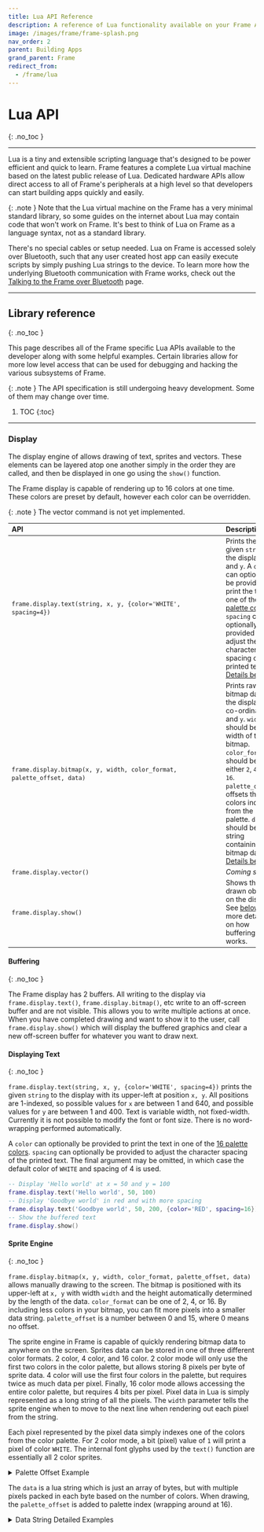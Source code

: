 ```yaml
---
title: Lua API Reference
description: A reference of Lua functionality available on your Frame AR glasses.
image: /images/frame/frame-splash.png
nav_order: 2
parent: Building Apps
grand_parent: Frame
redirect_from:
  - /frame/lua
---
```


# Lua API
{: .no_toc }

---

Lua is a tiny and extensible scripting language that's designed to be power efficient and quick to learn. Frame features a complete Lua virtual machine based on the latest public release of Lua. Dedicated hardware APIs allow direct access to all of Frame's peripherals at a high level so that developers can start building apps quickly and easily.

{: .note }
Note that the Lua virtual machine on the Frame has a very minimal standard library, so some guides on the internet about Lua may contain code that won't work on Frame. It's best to think of Lua on Frame as a language syntax, not as a standard library.

There's no special cables or setup needed. Lua on Frame is accessed solely over Bluetooth, such that any user created host app can easily execute scripts by simply pushing Lua strings to the device. To learn more how the underlying Bluetooth communication with Frame works, check out the [Talking to the Frame over Bluetooth](/frame/building-apps-bluetooth-specs) page.

---

## Library reference
{: .no_toc }

This page describes all of the Frame specific Lua APIs available to the developer along with some helpful examples. Certain libraries allow for more low level access that can be used for debugging and hacking the various subsystems of Frame.

{: .note }
The API specification is still undergoing heavy development. Some of them may change over time.

1. TOC
{:toc}

---

### Display

The display engine of allows drawing of text, sprites and vectors. These elements can be layered atop one another simply in the order they are called, and then be displayed in one go using the `show()` function.

The Frame display is capable of rendering up to 16 colors at one time. These colors are preset by default, however each color can be overridden.

{: .note }
The vector command is not yet implemented.

| API&nbsp;&nbsp;&nbsp;&nbsp;&nbsp;&nbsp;&nbsp;&nbsp;&nbsp;&nbsp;&nbsp;&nbsp;&nbsp;&nbsp;&nbsp;&nbsp;&nbsp;&nbsp;&nbsp;&nbsp;&nbsp;&nbsp;&nbsp;&nbsp;&nbsp;&nbsp;&nbsp;&nbsp;&nbsp;&nbsp;&nbsp;&nbsp;&nbsp;&nbsp;&nbsp;&nbsp;&nbsp;&nbsp;&nbsp;&nbsp;&nbsp;&nbsp;&nbsp;&nbsp;&nbsp;&nbsp;&nbsp;&nbsp;&nbsp;&nbsp;&nbsp;&nbsp;&nbsp;&nbsp;&nbsp;&nbsp;&nbsp;&nbsp;&nbsp;&nbsp;&nbsp;&nbsp;&nbsp;&nbsp;&nbsp;&nbsp;&nbsp;&nbsp;&nbsp;&nbsp;&nbsp;&nbsp;&nbsp;&nbsp;&nbsp;&nbsp;&nbsp;&nbsp;&nbsp;&nbsp;&nbsp;&nbsp;&nbsp;&nbsp;&nbsp;&nbsp;&nbsp;&nbsp;&nbsp;&nbsp;&nbsp;&nbsp;&nbsp;&nbsp;&nbsp;&nbsp;&nbsp;&nbsp;&nbsp;&nbsp;&nbsp;&nbsp;&nbsp;&nbsp;&nbsp;&nbsp;| Description |
|:---------|:------------|
| `frame.display.text(string, x, y, {color='WHITE', spacing=4})`        | Prints the given `string` to the display at `x` and `y`. A `color` can optionally be provided to print the text in one of the [16 palette colors](#color-palette).  `spacing` can optionally be provided to adjust the character spacing of the printed text.  [Details below](#displaying-text)
| `frame.display.bitmap(x, y, width, color_format, palette_offset, data)`   | Prints raw bitmap data to the display at co-ordinates `x` and `y`. `width` should be the width of the bitmap. `color_format` should be either `2`, `4`, or `16`. `palette_offset` offsets the colors indexed from the palette. `data` should be a string containing the bitmap data.  [Details below](#sprite-engine)
| `frame.display.vector()`                                              | *Coming soon*
| `frame.display.show()`                                                | Shows the drawn objects on the display.  See [below](#buffering) for more details on how buffering works.

#### Buffering
{: .no_toc }

The Frame display has 2 buffers. All writing to the display via `frame.display.text()`, `frame.display.bitmap()`, etc write to an off-screen buffer and are not visible. This allows you to write multiple actions at once. When you have completed drawing and want to show it to the user, call `frame.display.show()` which will display the buffered graphics and clear a new off-screen buffer for whatever you want to draw next.

#### Displaying Text
{: .no_toc }

`frame.display.text(string, x, y, {color='WHITE', spacing=4})` prints the given `string` to the display with its upper-left at position `x, y`. All positions are 1-indexed, so possible values for `x` are between 1 and 640, and possible values for `y` are between 1 and 400. Text is variable width, not fixed-width. Currently it is not possible to modify the font or font size. There is no word-wrapping performed automatically.

A `color` can optionally be provided to print the text in one of the [16 palette colors](#color-palette).  `spacing` can optionally be provided to adjust the character spacing of the printed text. The final argument may be omitted, in which case the default color of `WHITE` and spacing of 4 is used.

```lua
-- Display 'Hello world' at x = 50 and y = 100
frame.display.text('Hello world', 50, 100)
-- Display 'Goodbye world' in red and with more spacing
frame.display.text('Goodbye world', 50, 200, {color='RED', spacing=16})
-- Show the buffered text
frame.display.show()
```

#### Sprite Engine
{: .no_toc }

`frame.display.bitmap(x, y, width, color_format, palette_offset, data)` allows manually drawing to the screen. The bitmap is positioned with its upper-left at `x, y` with width `width` and the height automatically determined by the length of the data.  `color_format` can be one of 2, 4, or 16. By including less colors in your bitmap, you can fit more pixels into a smaller data string. `palette_offset` is a number between 0 and 15, where 0 means no offset.

The sprite engine in Frame is capable of quickly rendering bitmap data to anywhere on the screen. Sprites data can be stored in one of three different color formats. 2 color, 4 color, and 16 color. 2 color mode will only use the first two colors in the color palette, but allows storing 8 pixels per byte of sprite data. 4 color will use the first four colors in the palette, but requires twice as much data per pixel. Finally, 16 color mode allows accessing the entire color palette, but requires 4 bits per pixel. Pixel data in Lua is simply represented as a long string of all the pixels. The `width` parameter tells the sprite engine when to move to the next line when rendering out each pixel from the string.

Each pixel represented by the pixel data simply indexes one of the colors from the color palette. For 2 color mode, a bit (pixel) value of `1` will print a pixel of color `WHITE`. The internal font glyphs used by the `text()` function are essentially all 2 color sprites.

<details markdown="block">
<summary>Palette Offset Example</summary>
To achieve different color drawings, the `palette_offset` feature is used. This value offsets how the colors are indexed during the render. Using the same 2 color example as above, but combined with a `palette_offset` value of 3, now indexes `PINK` instead of `WHITE` for all pixel values of `1`. The same works for all the other color modes. Note that the `VOID` color is never shifted. A pixel value of `0` will always index `VOID`, no matter the `palette_offset`.

The example below shows how a single sprite can be shown in different colors using the `palette_offset` feature. Note how the color palette [has been adjusted](#low-level-display-commands) to repeat the same colors after index 5, but with red changed to green.

![Frame display sprite engine example](/frame/images/frame-sprite-engine.drawio.png)
</details>

The `data` is a lua string which is just an array of bytes, but with multiple pixels packed in each byte based on the number of colors. When drawing, the `palette_offset` is added to palette index (wrapping around at 16).

<details markdown="block">
<summary>Data String Detailed Examples</summary>
```plaintext
Data as Lua string:
"\x01\xFE"

Data as bits:
00000001 11111110

If num_color = 16, then this maps to 4 pixels:
as bits:        0000 0001  1111 1110
palette index:     0    1    15   14

If num_color = 4, then this maps to 8 pixels:
as bits:        00 00 00 01  11 11 11 10
palette index:   0  0  0  1   3  3  3  2

If num_color = 2, then this maps to 16 pixels:
as bits:        0 0 0 0 0 0 0 1  1 1 1 1 1 1 1 0
palette index:  0 0 0 0 0 0 0 1  1 1 1 1 1 1 1 0
```
</details>

For example, to draw a red rectangle at position x = 100, y = 50, with width = 32 and height = 15:

```lua
frame.display.bitmap(100, 50, 32, 2, 3, string.rep("\xFF", 32 / 8 * 16))
                     |    |   |   |  |   |"Since each byte maps to 8 pixels, we divide the width 32 by 8"
                     |    |   |   |  |   \"and multiply by the height of 16 to get the total data length."
                     |    |   |   |  |    "We fill that data with "\xFF" (aka 255), to fill all pixels."
                     |    |   |   |  \"the 3rd color in the standard palette is red"
                     |    |   |   \"we only need 2 color options, to pack 8 pixels per byte"
                     |    |   \"the width is 32, after which it rolls onto the next line"
                     |    \"top at 50px"
                     \"left at 100px"
```

#### Color Palette
{: .no_toc }

The Frame display is capable of rendering up to 16 colors at a time. Each color is indexed 0-15, and are named in the following order: `VOID`, `WHITE` ,`GREY` ,`RED` ,`PINK` ,`DARKBROWN` ,`BROWN` ,`ORANGE` ,`YELLOW` ,`DARKGREEN` ,`GREEN` ,`LIGHTGREEN` ,`NIGHTBLUE` ,`SEABLUE` ,`SKYBLUE` or `CLOUDBLUE`. `VOID` represents the background (normally black) color. Each color can be overridden per frame to any 10bit YCbCr color from the colorspace shown below. This space contains a total of 1024 possible colors.

<details markdown="block">
<summary>Frame display YCbCr colorspace</summary>
![Frame display YCbCr colorspace](/frame/images/frame-ycbcr-colorspace.png)
</details>

The `assign_color()` function simplifies color selection by allowing the user to enter regular 24bit RGB values which are internally converted to the YCbCr colorspace. Note however that the color actually rendered will be rounded to one of the above colors.

Here's the default palette, as names and indices:
<table>
<tbody><tr>
<td style="background-color: #000000;"><font color="White">#0<br> VOID</font></td>
<td style="background-color: #FFFFFF;"><font color="Black">#1<br> WHITE</font></td>
<td style="background-color: #9D9D9D;"><font color="Black">#2<br> GRAY</font></td>
<td style="background-color: #BE2633;"><font color="Black">#3<br> RED</font></td>
<td style="background-color: #E06F8B;"><font color="Black">#4<br> PINK</font></td>
<td style="background-color: #493C2B;"><font color="White">#5<br> DARKBROWN</font></td>
<td style="background-color: #A46422;"><font color="Black">#6<br> BROWN</font></td>
<td style="background-color: #EB8931;"><font color="Black">#7<br> ORANGE</font></td>
</tr>
<tr>
<td style="background-color: #F7E26B;"><font color="Black">#8<br> YELLOW</font></td>
<td style="background-color: #2F484E;"><font color="White">#9<br> DARKGREEN</font></td>
<td style="background-color: #44891A;"><font color="Black">#10<br> GREEN</font></td>
<td style="background-color: #A3CE27;"><font color="Black">#11<br> LIGHTGREEN</font></td>
<td style="background-color: #1B2632;"><font color="White">#12<br> NIGHTBLUE</font></td>
<td style="background-color: #005784;"><font color="White">#13<br> SEABLUE</font></td>
<td style="background-color: #31A2F2;"><font color="Black">#14<br> SKYBLUE</font></td>
<td style="background-color: #B2DCEF;"><font color="Black">#15<br> CLOUDBLUE</font></td>
</tr>
</tbody></table>

#### Low-Level Display Commands
{: .no_toc }

| Low&nbsp;level&nbsp;functions&nbsp;&nbsp;&nbsp;&nbsp;&nbsp;&nbsp;&nbsp;&nbsp;&nbsp;&nbsp;&nbsp;&nbsp;&nbsp;&nbsp;&nbsp;&nbsp;&nbsp;&nbsp;&nbsp;&nbsp;&nbsp;&nbsp;&nbsp;&nbsp;&nbsp;&nbsp;&nbsp;&nbsp;&nbsp;&nbsp;&nbsp;&nbsp;&nbsp;&nbsp;&nbsp;&nbsp;&nbsp;&nbsp;&nbsp;&nbsp;&nbsp;&nbsp;&nbsp;&nbsp;&nbsp;&nbsp;&nbsp;&nbsp;&nbsp;&nbsp;&nbsp;&nbsp;&nbsp;&nbsp;&nbsp;&nbsp;| Description |
|:---------|:------------|
| `frame.display.assign_color(color, r, g, b)`                            | Changes the rendered color in slot `color` with a new color given by the components `r`, `g,` and `b`. Valid options for `color` are: `VOID`, `WHITE` ,`GREY` ,`RED` ,`PINK` ,`DARKBROWN` ,`BROWN` ,`ORANGE` ,`YELLOW` ,`DARKGREEN` ,`GREEN` ,`LIGHTGREEN` ,`NIGHTBLUE` ,`SEABLUE` ,`SKYBLUE` or `CLOUDBLUE`. Note that changing the `VOID` color will change the rendered background color of the display. The RGB components are internally converted to a 10bit YCbCr value that represents the true colorspace of the display. There may therefore be rounding errors for certain RGB combinations
| `frame.display.assign_color_ycbcr(color, y, cb, cr)`                    | Same as above, however the `y`, `cb`, and `cr` represent the true 10bit colorspace of the display. Each component has a range of 4, 3, and 3 bits respectively
| `frame.display.set_brightness(brightness)`                              | Sets the brightness of the display. Valid options for `brightness` are `-2`, `-1`, `0`, `1`, or `2`. Note that higher brightness levels increase the likely-hood of burn-in if static pixels are shown for long periods of time on the display
| `frame.display.set_register(register, value)`                           | Allows hacking of the display registers. `register` and `value` should both be 8bit values


---

### Camera

The camera capability of Frame allows for capturing and downloading of single JPEG images over Bluetooth. The sensor's full resolution is 1280x720 pixels in portrait orientation, however only square images up to 720x720 pixels can be captured at a time. The user can select which portion of the sensor's window is captured using the `pan` control. Additionally, the resolution of the capture can be cropped to either 360x360, 240x240 or 180x180 by using the `zoom` function. Smaller resolutions will increase the image quality, however the `quality` factor can be reduced to decrease the image file size, and increase download speeds of the image over Bluetooth.

| API&nbsp;&nbsp;&nbsp;&nbsp;&nbsp;&nbsp;&nbsp;&nbsp;&nbsp;&nbsp;&nbsp;&nbsp;&nbsp;&nbsp;&nbsp;&nbsp;&nbsp;&nbsp;&nbsp;&nbsp;&nbsp;&nbsp;&nbsp;&nbsp;&nbsp;&nbsp;&nbsp;&nbsp;&nbsp;&nbsp;&nbsp;&nbsp;&nbsp;&nbsp;&nbsp;&nbsp;&nbsp;&nbsp;&nbsp;&nbsp;&nbsp;&nbsp;&nbsp;&nbsp;&nbsp;&nbsp;&nbsp;&nbsp;&nbsp;&nbsp;&nbsp;&nbsp;&nbsp;&nbsp;&nbsp;&nbsp;&nbsp;&nbsp;&nbsp;&nbsp;&nbsp;&nbsp;&nbsp;&nbsp;&nbsp;&nbsp;&nbsp;&nbsp;&nbsp;&nbsp;&nbsp;| Description |
|:---------|:------------|
| `frame.camera.capture{quality_factor=50}`                                                          | Captures a single image from the camera. The `quality_factor` option can help reduce file sizes by adjusting the JPEG quality. The four possible options are `10`, `25`, `50`, and `100`. Higher values represent higher quality, but also larger file sizes.
| `frame.camera.read(num_bytes)`                                                                     | Reads out a number of bytes from the camera capture memory as a byte string. Once all bytes have been read, `nil` will be returned
| `frame.camera.auto{metering='AVERAGE', exposure=0, shutter_kp=0.1, gain_kp=1.0, gain_limit=248.0}` | Runs the automatic exposure and gain algorithm. This funtion must be called every 100ms for the best performance. `metering` can be one of three modes, `SPOT`, `CENTER_WEIGHTED`, or `AVERAGE`. `exposure` can be a value between `-2.0` and `2.0` where lower values will return slightly darker images, and higher values will return slightly brighter images. `shutter_kp` and `gain_kp` allow fine tuning of the auto exposure algorithm. Higher values can make reaching the desired exposure faster, but may result in instability and oscillation of the control loop. These values are generally more sensitive when using the `SPOT` or `CENTER_WEIGHTED` metering modes. `gain_limit` can be used to cap the gain to below the maximum of `248`. This is useful to reduce noise in darker scenes and results in faster exposure when going from darker to brighter scenes.

#### Example
{: .no_toc }

```lua
local mtu = frame.bluetooth.max_length()

-- Auto expose for 3 seconds
for _=1, 30 do
    frame.camera.auto{}
    frame.sleep(0.1)
end

-- Capture an image using default settings
frame.camera.capture{} -- NOTE: for devices running firmware prior to v24.179.0818, the {} should be ()

while true do
    local data = frame.camera.read(mtu)
    if data == nil then
        break
    end
    bluetooth.send(data)
end
```

#### Low-Level Camera Commands
{: .no_toc }

| Low&nbsp;level&nbsp;functions&nbsp;&nbsp;&nbsp;&nbsp;&nbsp;&nbsp;&nbsp;&nbsp;&nbsp;&nbsp;&nbsp;&nbsp;&nbsp;&nbsp;&nbsp;&nbsp;&nbsp;&nbsp;&nbsp;&nbsp;&nbsp;&nbsp;&nbsp;&nbsp;&nbsp;&nbsp;&nbsp;&nbsp;&nbsp;&nbsp;&nbsp;&nbsp;&nbsp;&nbsp;&nbsp;&nbsp;&nbsp;&nbsp;&nbsp;| Description |
|:---------|:------------|
| `frame.camera.sleep()`                      | Puts the camera to sleep and reduces power consumption. Note the `frame.sleep()` function will automatically put the camera to sleep
| `frame.camera.wake()`                       | Wakes up the camera if it has previously been asleep. Note that following wakeups from `frame.sleep()` automatically wakes up the camera
| `frame.camera.set_exposure(shutter)`        | Sets the shutter value manually. Note that `camera.auto{}` will override this value. `shutter` can be a value between `4` and `16383`
| `frame.camera.set_gain(gain)`               | Sets the gain value manually. Note that `camera.auto{}` will override this value. `gain` can be a value between `0` and `248`
| `frame.camera.set_white_balance(r, g, b)`   | Sets the digital gains of the R, G and B channels for fine tuning white balance. `r`, `g` and `b` can be values between `0` and `1023`
| `frame.camera.set_register(address, value)` | Allows for hacking the camera's internal registers. `address` can be any 16-bit register address of the camera, and `value` any 8-bit value to write to that address

It is not necessary to manually call `frame.camera.sleep()` or `frame.camera.wake()`.

---

### Microphone

The microphone on Frame allows for streaming audio to a host device in real-time. Transfers are limited by the Bluetooth bandwidth which is typically around 40kBps under good signal conditions. The audio bitrate for a given `sample_rate` and `bit_depth` is: `sample_rate * bit_depth / 8` bytes per second. An internal 32k buffer automatically compensates for additional tasks that might otherwise briefly block Bluetooth transfers. If this buffer limit is exceeded however, then discontinuities in audio might occur.

| API&nbsp;&nbsp;&nbsp;&nbsp;&nbsp;&nbsp;&nbsp;&nbsp;&nbsp;&nbsp;&nbsp;&nbsp;&nbsp;&nbsp;&nbsp;&nbsp;&nbsp;&nbsp;&nbsp;&nbsp;&nbsp;&nbsp;&nbsp;&nbsp;&nbsp;&nbsp;&nbsp;&nbsp;&nbsp;&nbsp;&nbsp;&nbsp;&nbsp;&nbsp;&nbsp;&nbsp;&nbsp;&nbsp;&nbsp;&nbsp;&nbsp;&nbsp;&nbsp;&nbsp;&nbsp;&nbsp;&nbsp;&nbsp;&nbsp;&nbsp;&nbsp;&nbsp;&nbsp;&nbsp;&nbsp;&nbsp;&nbsp;&nbsp;&nbsp;&nbsp;&nbsp;&nbsp;&nbsp;&nbsp;&nbsp;&nbsp;&nbsp;&nbsp;&nbsp;&nbsp;&nbsp;&nbsp;&nbsp;&nbsp;&nbsp;&nbsp;&nbsp;&nbsp;&nbsp;&nbsp;&nbsp;&nbsp;&nbsp;&nbsp;&nbsp;&nbsp;&nbsp;&nbsp;&nbsp;&nbsp;&nbsp;&nbsp;| Description |
|:---------|:------------|
| `frame.microphone.start{sample_rate=8000, bit_depth=8}` | Starts streaming mic data into the internal 32k buffer. `sample_rate` may be either `8000`, or `16000`, and `bit_depth` may be either `8`, `16`
| `frame.microphone.stop()`                               | Stops the stream
| `frame.microphone.read(num_bytes)`                      | Reads out a number of bytes from the buffer. If all bytes have been read, but streaming is still active, an empty string will be returned. Once the stream has been stopped and all bytes have been read, then `nil` will be returned

#### Example
{: .no_toc }

```lua
local mtu = frame.bluetooth.max_length()

frame.microphone.start{sample_rate=16000} -- Start streaming at 16kHz 8bit

-- Streams forever
while true do
    data = frame.microphone.read(mtu)

    -- Calling frame.microphone.stop() will allow this to break the loop
    if data == nil then
        break
    end

    -- If there's data to send then ... 
    if data ~= '' then
        -- Try to send the data as fast as possible
        while true do
            -- If the Bluetooth is busy, this simply trys again until it gets through
            if (pcall(frame.bluetooth.send, data)) then
                break
            end
        end
    end
end
```

---

### Motion sensor (IMU)

The IMU API allows reading both accelerometer and compass data, as well as assigning a callback function for tap gestures.

The tap gesture will always wake up Frame from `frame.sleep()`.

| API | Description |
|:---------|:------------|
| `frame.imu.direction()`           | Returns a table containing the `roll`, `pitch` and `heading` angles of the wearer's head position 
| `frame.imu.tap_callback(handler)` | Assigns a callback to the tap gesture. `handler` must be a function, or can be `nil` to deactivate the callback
| `frame.imu.tap_callback(handler)` | Assigns a callback to the tap gesture. `handler` must be a function, or can be `nil` to deactivate the callback

| Low&nbsp;level&nbsp;functions | Description |
|:---------|:------------|
| `frame.imu.raw()` | Returns a table of the raw `accelerometer` and `compass` measurements. Each containing a table with `x`, `y`, and `z` values

#### Example
{: .no_toc }

```lua
print(frame.imu.direction()['pitch']) -- Prints the angle of the wears head (up or down)

function tapped() -- Prints 'tapped' whenever the user taps the side of their Frame
    print('tapped')
end

frame.imu.tap_callback(tapped)
```

---

### Bluetooth

The Bluetooth API allows for sending and receiving raw byte data over Bluetooth. For a full description of how this can be used, check out the [Talking to the Frame over Bluetooth](/frame/building-apps-bluetooth-specs) page.

| API | Description |
|:---------|:------------|
| `frame.bluetooth.address()`                 | Returns the device MAC address as a 17 character string. E.g. `4E:87:B5:0C:64:0F`
| `frame.bluetooth.receive_callback(handler)` | Assigns a callback to handle received Bluetooth data. `handler` must be a function, or can be `nil` to deactivate the callback
| `frame.bluetooth.receive_callback(handler)` | Assigns a callback to handle received Bluetooth data. `handler` must be a function, or can be `nil` to deactivate the callback
| `frame.bluetooth.max_length()`              | Returns the maximum length of data that can be sent or received in a single transfer
| `frame.bluetooth.send(data)`                | Sends data to the host device. `data` must be a string, but can contain byte values including 0x00 values anywhere in the string. The total length of the string must be less than or equal to `frame.bluetooth.max_length()`

#### Example
{: .no_toc }

```lua
function get_data(data) -- Called everytime byte data arrives to Frame
    print(data)
end

frame.bluetooth.receive_callback(get_data)

frame.bluetooth.send('\x10\x12\x00\xFF') -- Sends the bytes: 0x10, 0x12, 0x00, 0xFF to the host
```

---

### File system

The file system API allows for writing and reading files to Frame's non-volatile storage. These can include executable Lua scripts, or other user files.

| API&nbsp;&nbsp;&nbsp;&nbsp;&nbsp;&nbsp;&nbsp;&nbsp;&nbsp;&nbsp;&nbsp;&nbsp;&nbsp;&nbsp;&nbsp;&nbsp;&nbsp;&nbsp;&nbsp;&nbsp;&nbsp;&nbsp;&nbsp;&nbsp;&nbsp;&nbsp;&nbsp;&nbsp;&nbsp;&nbsp;&nbsp;&nbsp;&nbsp;&nbsp;&nbsp;&nbsp;&nbsp;&nbsp;&nbsp;&nbsp;&nbsp;&nbsp;&nbsp;&nbsp;&nbsp;&nbsp;&nbsp;&nbsp;&nbsp;&nbsp;&nbsp;&nbsp;&nbsp;&nbsp;&nbsp;| Description |
|:---------|:------------|
| `frame.file.open(filename, mode)`   | Opens a file and returns a file object. `filename` can be any name, and `mode` can be either `'read'`, `'write'`, or `'append'`.
| `frame.file.remove(name)`           | Removes a file or directory of given `name`
| `frame.file.rename(name, new_name)` | Renames a file or directory of given `name` to `new_name`
| `frame.file.listdir(directory)`     | Lists all files in the directory path given. E.g. `'/'` for the filesystem root directory. The list is returned as a table with `name`, `size`, and `type`
| `frame.file.mkdir(pathname)`        | Creates a new directory with the given `pathname`
| `f:read(*num_bytes)`                | Reads a number of bytes from a file. If no argument is give, the whole line is returned.
| `f:write(data)`                     | Writes data to the file. `data` must be a string and can contain any byte data
| `f:close()`                         | Closes the file. It is important to close files once done writing, otherwise they may become corrupted

#### Tips
{: .no_toc }

* On many online Lua guides, the examples allow `'r'`, `'w'`, or `'a'` as shorthand for `'read'`, `'write'`, or `'append'`, however Frame does not support that.  You need to spell out the whole word.
* GitHub Copilot and ChatGPT will always generate incorrect code like `file.read()` rather than the correct `f:read()`.  Keep a close eye on the syntax.
* `f:read()` reads until the end of the line, so you need to call it multiple times to get through the whole file.  It will return `nil` when it has reached the end of the file.
* There is no function to check if a file exists.  Instead you can try to open the file for reading and see if it fails.

{: .warning }
There is [an open bug](https://github.com/brilliantlabsAR/frame-codebase/issues/234) where `f:read(*num_bytes)` will not always respect the num_bytes limit.  Until that is resolved, your code should handle receiving up to 512 bytes at a time.


#### Example
{: .no_toc }

```lua
frame.file.mkdir('/my_files') -- Make a new directory

f = frame.file.open('/my_files/log.txt', 'write') -- Create a new file (or overwrite if it exists)
f:write('Log:\n')
f:close()

f = frame.file.open('/my_files/log.txt', 'append') -- Append two lines to the file
f:write('Logged a new line\n')
f:close()

f = frame.file.open('/my_files/log.txt', 'append')
f:write('Logged another line\n')
f:close()

-- Print the file contents (this simple version will fail if a line is longer than the MTU limit)
f = frame.file.open('/my_files/log.txt', 'read')
while true do
    local line = f:read()
    if line == nil then
        break
    end
    print(line)
end
f:close()

-- Print all the files in the directory
local files = frame.file.listdir('/my_files')

for index, data in ipairs(files) do
    print(index)

    for key, value in pairs(data) do
        print('\t', key, value)
    end
end
```

---

### Time functions

The time functions allow for accurate timekeeping on Frame. The `utc()` function can be used to set the time on Frame using a UTC timestamp. Frame will then keep the time until it's put back onto charge, or placed into deep sleep using `frame.sleep()`. The `date()` function can be used to return a human readable time and date.

| API | Description |
|:---------|:------------|
| `frame.time.utc(*timestamp)`  | Sets or gets the current time. `timestamp` can be provided as a UTC timestamp to set the internal real-time clock. If no argument is given, Frame's current time is returned as a UTC timestamp. If no timestamp was initially set, this number will simply represent the powered on time of Frame in seconds.
| `frame.time.zone(*offset)`    | Sets or gets the timezone offset. If `offset` is given, the timezone will be set, otherwise the currently set timezone is returned. The format of the timezone should be a string, e.g. '-7:00', or '5:30'.
| `frame.time.date(*timestamp)` | Returns a table containing `second`, `minute`, `hour`, `day`, `month`, `year`, `weekday`, `day of year`, and `is daylight saving`. If the optional `timestamp` argument is given, that timestamp will be used to calculate the corresponding date.

#### Example
{: .no_toc }

```lua
frame.time.utc(1708551112) -- Set the current time to Wed Feb 21 2024 21:31:52 UTC
frame.time.zone('-7:00') -- Set the timezone to pacific time

local time_now = frame.time.date()

-- print the local time and date
print(time_now['hour'])
print(time_now['minute'])
print(time_now['month'])
print(time_now['day'])
```

---

### System functions

The system API provides miscellaneous functions such as `sleep` and `update`. It also contains some low level functions which are handy for developing apps and custom FPGA images. 

| API | Description |
|:---------|:------------|
| `frame.FIRMWARE_VERSION` | Returns the current firmware version as a 12 character string. E.g. `'v24.046.1546'`
| `frame.GIT_TAG`          | Returns the current firmware git tag as a 7 character string. E.g. `'4a6ea0b'`
| `frame.battery_level()`  | Returns the battery level as a percentage between `1` and `100`
| `frame.sleep(*seconds)`  | Sleeps for a given number of seconds. `seconds` can be a decimal number such as `1.25`. If no argument is given, Frame will go to sleep until a tap gesture wakes it up
| `frame.update()`         | Reboots Frame into the firmware bootloader. Check the [firmware updates](/frame/building-apps#firmware-updates) section of the Building Apps page to see how this is used

| Low&nbsp;level&nbsp;functions&nbsp;&nbsp;&nbsp;&nbsp;&nbsp;&nbsp;&nbsp;&nbsp;&nbsp;&nbsp;&nbsp;&nbsp;&nbsp;&nbsp;&nbsp;&nbsp;&nbsp;&nbsp;&nbsp;&nbsp;&nbsp;&nbsp;&nbsp;&nbsp;&nbsp;&nbsp;&nbsp;&nbsp;| Description |
|:---------|:------------|
| `frame.stay_awake(enable)`            | Prevents Frame from going to sleep while it's docked onto the charging cradle. This can help during development where continuous power is needed, however may degrade the display or cause burn-in if used for extended periods of time
| `frame.stay_awake(enable)`            | Prevents Frame from going to sleep while it's docked onto the charging cradle. This can help during development where continuous power is needed, however may degrade the display or cause burn-in if used for extended periods of time
| `frame.fpga_read(address, num_bytes)` | Reads a number of bytes from the FPGA at the given address
| `frame.fpga_write(address, data)`     | Writes data to the FPGA at a given address. `data` can be a string containing any byte values

---

## AR Studio
{: .no_toc }

While the main way you'll use Lua on Frame is via host apps that send it over Bluetooth, it can be helpful while learning to directly write and execute Lua code on Frame using the AR Studio extension for VSCode.

AR studio is an extension for VSCode designed for both Frame and Monocle. It lets you quickly start writing apps and testing them on your device. Download it [here](https://marketplace.visualstudio.com/items?itemName=brilliantlabs.brilliant-ar-studio), or simply search for Brilliant AR Studio from within the VSCode extensions tab.

![Brilliant AR Studio for VSCode](/frame/images/frame-vs-code-extension.png)

Once you have AR Studio installed, you can try an example using the following steps:

1. Open the Command Palette using **Ctrl-Shift-P** (or **Cmd-Shift-P** on Mac)

1. Type and select **Brilliant AR Studio: Initialize new project folder**

1. Select Frame, and give your project a name

1. Copy the following example code into `main.lua`:

    ```lua
    function change_text()
        frame.display.clear()
        frame.display.text('Frame tapped!', 50, 100)
        frame.display.show()
    end

    frame.imu.tap_callback(change_text)
    frame.display.clear()
    frame.display.text('Tap the side of Frame', 50, 100)
    frame.display.show()
    ```

1. Save the file, and press the **Connect** button

1. VSCode will then connect to your Frame (You may need to accept pairing if you aren't already paired)

1. Right click on `main.lua` and select **Upload to device**

1. Your app should now be running on Frame

---
